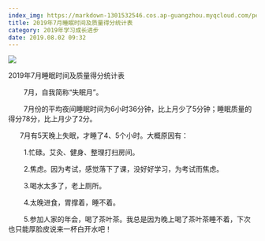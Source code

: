 ```yaml
---
index_img: https://markdown-1301532546.cos.ap-guangzhou.myqcloud.com/peipei_blog/20210921145435.jpeg
title: 2019年7月睡眠时间及质量得分统计表
category: 2019年学习成长进步
date: 2019.08.02 09:32
---
```


![](https://markdown-1301532546.cos.ap-guangzhou.myqcloud.com/peipei_blog/20210921145435.jpeg)  

2019年7月睡眠时间及质量得分统计表

        7月，自我简称“失眠月”。

        7月份的平均夜间睡眠时间为6小时36分钟，比上月少了5分钟；睡眠质量的得分78分，比上月少了2分。

      7月有5天晚上失眠，才睡了4、5个小时。大概原因有：

        1.忙碌。艾灸、健身、整理打扫房间。

        2.焦虑。因为考试，感觉落下了课，没好好学习，为考试而焦虑。

        3.喝水太多了，老上厕所。

        4.太晚进食，胃撑着，睡不着。

        5.参加人家的年会，喝了茶叶茶。我总是因为晚上喝了茶叶茶睡不着，下次也只能厚脸皮说来一杯白开水吧！